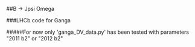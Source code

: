 ##B -> Jpsi Omega

###LHCb code for Ganga

#####For now only 'ganga_DV_data.py' has been tested with parameters "2011 b2" or "2012 b2"